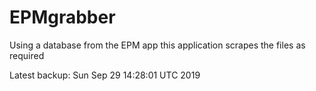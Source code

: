 # EPMgrabber
Using a database from the EPM app this application scrapes the files as required


Latest backup: Sun Sep 29 14:28:01 UTC 2019
